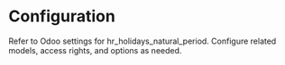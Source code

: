 # Configuration

Refer to Odoo settings for hr_holidays_natural_period. Configure related models, access rights, and options as needed.
